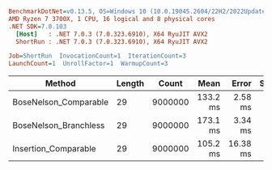``` ini

BenchmarkDotNet=v0.13.5, OS=Windows 10 (10.0.19045.2604/22H2/2022Update)
AMD Ryzen 7 3700X, 1 CPU, 16 logical and 8 physical cores
.NET SDK=7.0.103
  [Host]   : .NET 7.0.3 (7.0.323.6910), X64 RyuJIT AVX2
  ShortRun : .NET 7.0.3 (7.0.323.6910), X64 RyuJIT AVX2

Job=ShortRun  InvocationCount=1  IterationCount=3  
LaunchCount=1  UnrollFactor=1  WarmupCount=3  

```
|                Method | Length |   Count |     Mean |    Error |  StdDev |
|---------------------- |------- |-------- |---------:|---------:|--------:|
| BoseNelson_Comparable |     29 | 9000000 | 133.2 ms |  2.58 ms | 0.14 ms |
| BoseNelson_Branchless |     29 | 9000000 | 173.1 ms |  3.34 ms | 0.18 ms |
|  Insertion_Comparable |     29 | 9000000 | 105.2 ms | 16.38 ms | 0.90 ms |
